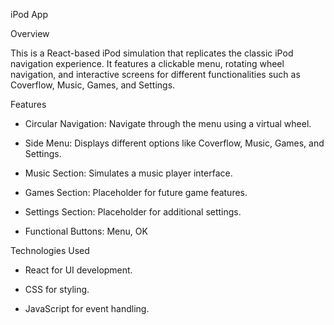 iPod App

Overview 

This is a React-based iPod simulation that replicates the classic iPod navigation experience. It features a clickable menu, rotating wheel navigation, and interactive screens for different functionalities such as Coverflow, Music, Games, and Settings.

Features

- Circular Navigation: Navigate through the menu using a virtual wheel.

- Side Menu: Displays different options like Coverflow, Music, Games, and Settings.

- Music Section: Simulates a music player interface.

- Games Section: Placeholder for future game features.

- Settings Section: Placeholder for additional settings.

- Functional Buttons: Menu, OK

Technologies Used

- React for UI development.

- CSS for styling.

- JavaScript for event handling.
